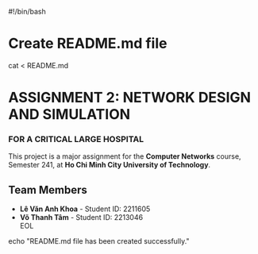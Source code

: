 #!/bin/bash

# Create README.md file
cat <<EOL > README.md
# ASSIGNMENT 2: NETWORK DESIGN AND SIMULATION  
### FOR A CRITICAL LARGE HOSPITAL

This project is a major assignment for the **Computer Networks** course, Semester 241, at **Ho Chi Minh City University of Technology**.

## Team Members
- **Lê Văn Anh Khoa** - Student ID: 2211605  
- **Võ Thanh Tâm** - Student ID: 2213046  
EOL

echo "README.md file has been created successfully."
